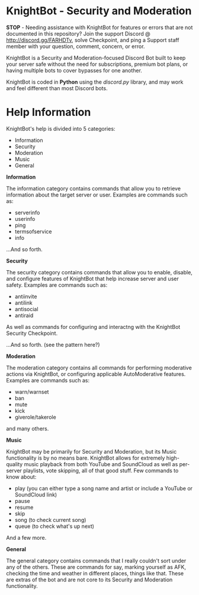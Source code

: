 # KnightBot - Security and Moderation

**STOP** - Needing assistance with KnightBot for features or errors that are not documented in this repository? Join the support Discord @ http://discord.gg/FARHDTv, solve Checkpoint, and ping a Support staff member with your question, comment, concern, or error. 

KnightBot is a Security and Moderation-focused Discord Bot built to keep your server safe without the need for subscriptions, premium bot plans, or having multiple bots to cover bypasses for one another. 

KnightBot is coded in **Python** using the *discord.py* library, and may work and feel different than most Discord bots. 

# Help Information

KnightBot's help is divided into 5 categories:

- Information
- Security
- Moderation
- Music
- General

**Information**

The information category contains commands that allow you to retrieve information about the target server or user. Examples are commands such as:

- serverinfo
- userinfo
- ping
- termsofservice
- info

...And so forth. 

**Security**

The security category contains commands that allow you to enable, disable, and configure features of KnightBot that help increase server and user safety. Examples are commands such as:

- antiinvite
- antilink
- antisocial
- antiraid

As well as commands for configuring and interactng with the KnightBot Security Checkpoint.

...And so forth. (see the pattern here?)

**Moderation**

The moderation category contains all commands for performing moderative actions via KnightBot, or configuring applicable AutoModerative features. Examples are commands such as:

- warn/warnset
- ban
- mute
- kick
- giverole/takerole

and many others. 

**Music**

KnightBot may be primarily for Security and Moderation, but its Music functionality is by no means bare. KnightBot allows for extremely high-quality music playback from both YouTube and SoundCloud as well as per-server playlists, vote skipping, all of that good stuff. Few commands to know about:

- play (you can either type a song name and artist or include a YouTube or SoundCloud link)
- pause
- resume
- skip
- song (to check current song)
- queue (to check what's up next)

And a few more. 

**General**

The general category contains commands that I really couldn't sort under any of the others. These are commands for say, marking yourself as AFK, checking the time and weather in different places, things like that. These are extras of the bot and are not core to its Security and Moderation functionality. 
